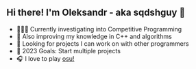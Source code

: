 ## Hi there! I'm Oleksandr - aka sqdshguy 👋

- 👨🏼‍💻 Currently investigating into Competitive Programming
- 🔢 Also improving my knowledge in C++ and algorithms
- 🤙 Looking for projects I can work on with other programmers
- 🥇 2023 Goals: Start multiple projects
- 🎧 I love to play [osu!][osu]

[osu]: https://osu.ppy.sh/users/12289422
